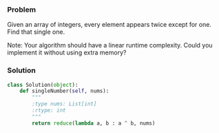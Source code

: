 ### Problem
Given an array of integers, every element appears twice except for one. Find that single one.

Note:
Your algorithm should have a linear runtime complexity. Could you implement it without using extra memory?
### Solution
```python
class Solution(object):
    def singleNumber(self, nums):
        """
        :type nums: List[int]
        :rtype: int
        """
        return reduce(lambda a, b : a ^ b, nums)
        
```